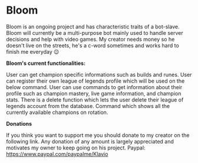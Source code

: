 # Bloom


Bloom is an ongoing project and has characteristic traits of a bot-slave. Bloom will currently be a multi-purpose bot mainly used to handle server decisions and help with video games. My creator needs money so he doesn't live on the streets, he's a c-word sometimes and works hard to finish me everyday :wink:


**Bloom's current functionalities:**

  User can get champion specific informations such as builds and runes. 
  User can register their own league of legends profile which will be used on the below command.
  User can use commands to get information about their profile such as champion mastery, live game information, and champion stats.
  There is a delete function which lets the user delete their league of legends account from the database. 
  Command which shows all the currently available champions on rotation.

**Donations**

 If you think you want to support me you should donate to my creator on the following link. Any donation of any amount is largely appreciated and motivates my owner to keep going  on his project.
 Paypal:         https://www.paypal.com/paypalme/Klavio

